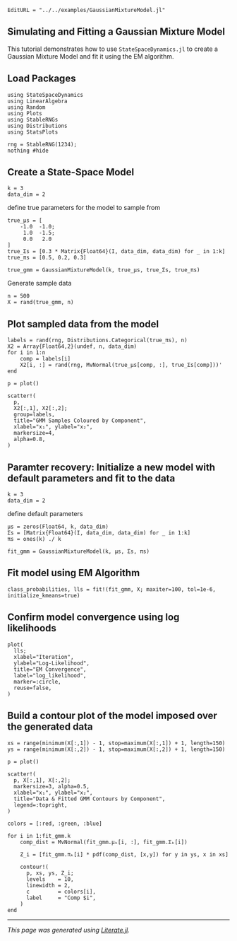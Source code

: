 ```@meta
EditURL = "../../examples/GaussianMixtureModel.jl"
```

## Simulating and Fitting a Gaussian Mixture Model

This tutorial demonstrates how to use `StateSpaceDynamics.jl` to
create a Gaussian Mixture Model and fit it using the EM algorithm.

## Load Packages

````@example gaussian_mixture_model_example
using StateSpaceDynamics
using LinearAlgebra
using Random
using Plots
using StableRNGs
using Distributions
using StatsPlots
````

````@example gaussian_mixture_model_example
rng = StableRNG(1234);
nothing #hide
````

## Create a State-Space Model

````@example gaussian_mixture_model_example
k = 3
data_dim = 2
````

define true parameters for the model to sample from

````@example gaussian_mixture_model_example
true_μs = [
    -1.0  -1.0;
     1.0  -1.5;
     0.0   2.0
]
true_Σs = [0.3 * Matrix{Float64}(I, data_dim, data_dim) for _ in 1:k]
true_πs = [0.5, 0.2, 0.3]

true_gmm = GaussianMixtureModel(k, true_μs, true_Σs, true_πs)
````

Generate sample data

````@example gaussian_mixture_model_example
n = 500
X = rand(true_gmm, n)
````

## Plot sampled data from the model

````@example gaussian_mixture_model_example
labels = rand(rng, Distributions.Categorical(true_πs), n)
X2 = Array{Float64,2}(undef, n, data_dim)
for i in 1:n
    comp = labels[i]
    X2[i, :] = rand(rng, MvNormal(true_μs[comp, :], true_Σs[comp]))'
end

p = plot()

scatter!(
  p,
  X2[:,1], X2[:,2];
  group=labels,
  title="GMM Samples Coloured by Component",
  xlabel="x₁", ylabel="x₂",
  markersize=4,
  alpha=0.8,
)
````

## Paramter recovery: Initialize a new model with default parameters and fit to the data

````@example gaussian_mixture_model_example
k = 3
data_dim = 2
````

define default parameters

````@example gaussian_mixture_model_example
μs = zeros(Float64, k, data_dim)
Σs = [Matrix{Float64}(I, data_dim, data_dim) for _ in 1:k]
πs = ones(k) ./ k

fit_gmm = GaussianMixtureModel(k, μs, Σs, πs)
````

## Fit model using EM Algorithm

````@example gaussian_mixture_model_example
class_probabilities, lls = fit!(fit_gmm, X; maxiter=100, tol=1e-6, initialize_kmeans=true)
````

## Confirm model convergence using log likelihoods

````@example gaussian_mixture_model_example
plot(
  lls;
  xlabel="Iteration",
  ylabel="Log-Likelihood",
  title="EM Convergence",
  label="log_likelihood",
  marker=:circle,
  reuse=false,
)
````

## Build a contour plot of the model imposed over the generated data

````@example gaussian_mixture_model_example
xs = range(minimum(X[:,1]) - 1, stop=maximum(X[:,1]) + 1, length=150)
ys = range(minimum(X[:,2]) - 1, stop=maximum(X[:,2]) + 1, length=150)

p = plot()

scatter!(
  p, X[:,1], X[:,2];
  markersize=3, alpha=0.5,
  xlabel="x₁", ylabel="x₂",
  title="Data & Fitted GMM Contours by Component",
  legend=:topright,
)

colors = [:red, :green, :blue]

for i in 1:fit_gmm.k
    comp_dist = MvNormal(fit_gmm.μₖ[i, :], fit_gmm.Σₖ[i])

    Z_i = [fit_gmm.πₖ[i] * pdf(comp_dist, [x,y]) for y in ys, x in xs]

    contour!(
      p, xs, ys, Z_i;
      levels    = 10,
      linewidth = 2,
      c         = colors[i],
      label     = "Comp $i",
    )
end
````

---

*This page was generated using [Literate.jl](https://github.com/fredrikekre/Literate.jl).*

